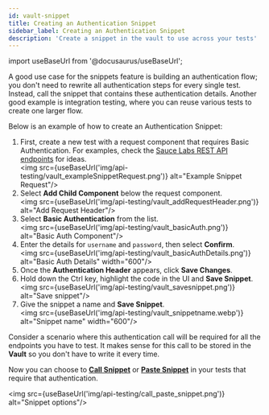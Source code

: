 ```yaml
---
id: vault-snippet
title: Creating an Authentication Snippet
sidebar_label: Creating an Authentication Snippet
description: 'Create a snippet in the vault to use across your tests'
---
```


import useBaseUrl from '@docusaurus/useBaseUrl';

A good use case for the snippets feature is building an authentication flow; you don't need to rewrite all authentication steps for every single test. Instead, call the snippet that contains these authentication details. Another good example is integration testing, where you can reuse various tests to create one larger flow.

Below is an example of how to create an Authentication Snippet:

1. First, create a new test with a request component that requires Basic Authentication. For examples, check the [Sauce Labs REST API endpoints](/dev/api/) for ideas.<br/><img src={useBaseUrl('img/api-testing/vault_exampleSnippetRequest.png')} alt="Example Snippet Request"/>
1. Select **Add Child Component** below the request component.<br/><img src={useBaseUrl('img/api-testing/vault_addRequestHeader.png')} alt="Add Request Header"/>
1. Select **Basic Authentication** from the list.<br/><img src={useBaseUrl('img/api-testing/vault_basicAuth.png')} alt="Basic Auth Component"/>
1. Enter the details for `username` and `password`, then select **Confirm**.<br/><img src={useBaseUrl('img/api-testing/vault_basicAuthDetails.png')} alt="Basic Auth Details" width="600"/>
1. Once the **Authentication Header** appears, click **Save Changes**.<br/>
1. Hold down the Ctrl key, highlight the code in the UI and **Save Snippet**.<br/><img src={useBaseUrl('img/api-testing/vault_savesnippet.png')} alt="Save snippet"/>
1. Give the snippet a name and **Save Snippet**.<br/><img src={useBaseUrl('img/api-testing/vault_snippetname.webp')} alt="Snippet name" width="600"/>

Consider a scenario where this authentication call will be required for all the endpoints you have to test. It makes sense for this call to be stored in the **Vault** so you don't have to write it every time.

Now you can choose to [**Call Snippet**](/api-testing/composer/other-components/#call-snippet) or [**Paste Snippet**](/api-testing/composer/other-components/#paste-snippet) in your tests that require that authentication.

<img src={useBaseUrl('img/api-testing/call_paste_snippet.png')} alt="Snippet options"/>
